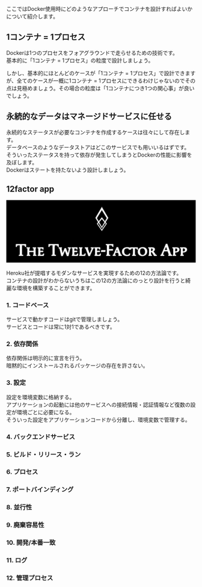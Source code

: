 ここではDocker使用時にどのようなアプローチでコンテナを設計すればよいかについて紹介します。

## 1コンテナ = 1プロセス
Dockerは1つのプロセスをフォアグラウンドで走らせるための技術です。  
基本的に「1コンテナ = 1プロセス」の粒度で設計しましょう。  

しかし、基本的にほとんどのケースが「1コンテナ = 1プロセス」で設計できますが、全てのケースが一概に1コンテナ = 1プロセスにできるわけじゃないのでその点は見極めましょう。その場合の粒度は「1コンテナにつき1つの関心事」が良いでしょう。

## 永続的なデータはマネージドサービスに任せる
永続的なステータスが必要なコンテナを作成するケースは往々にして存在します。  
データベースのようなデータストアはどこのサービスでも用いいるはずです。  
そういったステータスを持って依存が発生してしまうとDockerの性能に影響を及ぼします。  
Dockerはステートを持たないよう設計しましょう。

## 12factor app
![12factor](imgs/12factor.png)

Heroku社が提唱するモダンなサービスを実現するための12の方法論です。  
コンテナの設計がわからないうちはこの12の方法論にのっとり設計を行うと綺麗な環境を構築することができます。

### 1. コードベース
サービスで動かすコードはgitで管理しましょう。  
サービスとコードは常に1対1であるべきです。

### 2. 依存関係
依存関係は明示的に宣言を行う。  
暗黙的にインストールされるパッケージの存在を許さない。

### 3. 設定
設定を環境変数に格納する。  
アプリケーションの起動には他のサービスへの接続情報・認証情報など復数の設定が環境ごとに必要になる。  
そういった設定をアプリケーションコードから分離し、環境変数で管理する。

### 4. バックエンドサービス
### 5. ビルド・リリース・ラン
### 6. プロセス
### 7. ポートバインディング
### 8. 並行性
### 9. 廃棄容易性
### 10. 開発/本番一致
### 11. ログ
### 12. 管理プロセス
